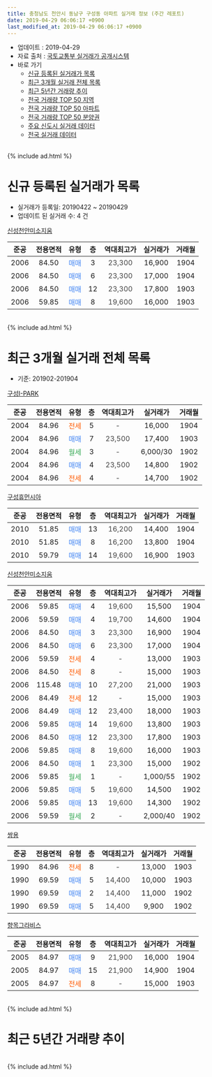 ```yaml
---
title: 충청남도 천안시 동남구 구성동 아파트 실거래 정보 (주간 레포트)
date: 2019-04-29 06:06:17 +0900
last_modified_at: 2019-04-29 06:06:17 +0900
---
```


* 업데이트 : 2019-04-29
* 자료 출처 : [국토교통부 실거래가 공개시스템](http://rt.molit.go.kr)
* 바로 가기
    * [신규 등록된 실거래가 목록](#신규-등록된-실거래가-목록)
    * [최근 3개월 실거래 전체 목록](#최근-3개월-실거래-전체-목록)
    * [최근 5년간 거래량 추이](#최근-5년간-거래량-추이)
    * [전국 거래량 TOP 50 지역](https://inasie.github.io/apt-trade-info/최근-3개월-전국에서-가장-거래가-많이-발생한-지역)
    * [전국 거래량 TOP 50 아파트](https://inasie.github.io/apt-trade-info/최근-3개월-전국에서-가장-거래가-많이-발생한-아파트)
    * [전국 거래량 TOP 50 분양권](https://inasie.github.io/apt-trade-info/최근-3개월-전국에서-가장-거래가-많이-발생한-분양권)
    * [주요 신도시 실거래 데이터](https://inasie.github.io/apt-trade-info/주요-신도시)
    * [전국 실거래 데이터](https://inasie.github.io/apt-trade-info/전국)
<br>
{% include ad.html %}
<br>

# 신규 등록된 실거래가 목록
* 실거래가 등록일: 20190422 ~ 20190429
* 업데이트 된 실거래 수: 4 건


[신성천안미소지움](https://search.naver.com/search.naver?query=%EC%B6%A9%EC%B2%AD%EB%82%A8%EB%8F%84+%EC%B2%9C%EC%95%88%EC%8B%9C+%EB%8F%99%EB%82%A8%EA%B5%AC+%EA%B5%AC%EC%84%B1%EB%8F%99+%EC%8B%A0%EC%84%B1%EC%B2%9C%EC%95%88%EB%AF%B8%EC%86%8C%EC%A7%80%EC%9B%80)

|준공|전용면적|유형|층|역대최고가|실거래가|거래월|
|:---:|:---:|:---:|:---:|:---:|:---:|:---:|
|2006|84.50|<span style="color:#4285f3">매매</span>|3|<span style="color:#444444">23,300</span>|16,900|1904|
|2006|84.50|<span style="color:#4285f3">매매</span>|6|<span style="color:#444444">23,300</span>|17,000|1904|
|2006|84.50|<span style="color:#4285f3">매매</span>|12|<span style="color:#444444">23,300</span>|17,800|1903|
|2006|59.85|<span style="color:#4285f3">매매</span>|8|<span style="color:#444444">19,600</span>|16,000|1903|


<br>
{% include ad.html %}
<br>

# 최근 3개월 실거래 전체 목록
* 기준: 201902-201904


[구성I-PARK](https://search.naver.com/search.naver?query=%EC%B6%A9%EC%B2%AD%EB%82%A8%EB%8F%84+%EC%B2%9C%EC%95%88%EC%8B%9C+%EB%8F%99%EB%82%A8%EA%B5%AC+%EA%B5%AC%EC%84%B1%EB%8F%99+%EA%B5%AC%EC%84%B1I-PARK)

|준공|전용면적|유형|층|역대최고가|실거래가|거래월|
|:---:|:---:|:---:|:---:|:---:|:---:|:---:|
|2004|84.96|<span style="color:#ff5a00">전세</span>|5|<span style="color:#444444">-</span>|16,000|1904|
|2004|84.96|<span style="color:#4285f3">매매</span>|7|<span style="color:#444444">23,500</span>|17,400|1903|
|2004|84.96|<span style="color:#34a853">월세</span>|3|<span style="color:#444444">-</span>|6,000/30|1902|
|2004|84.96|<span style="color:#4285f3">매매</span>|4|<span style="color:#444444">23,500</span>|14,800|1902|
|2004|84.96|<span style="color:#ff5a00">전세</span>|4|<span style="color:#444444">-</span>|14,700|1902|

[구성휴먼시아](https://search.naver.com/search.naver?query=%EC%B6%A9%EC%B2%AD%EB%82%A8%EB%8F%84+%EC%B2%9C%EC%95%88%EC%8B%9C+%EB%8F%99%EB%82%A8%EA%B5%AC+%EA%B5%AC%EC%84%B1%EB%8F%99+%EA%B5%AC%EC%84%B1%ED%9C%B4%EB%A8%BC%EC%8B%9C%EC%95%84)

|준공|전용면적|유형|층|역대최고가|실거래가|거래월|
|:---:|:---:|:---:|:---:|:---:|:---:|:---:|
|2010|51.85|<span style="color:#4285f3">매매</span>|13|<span style="color:#444444">16,200</span>|14,400|1904|
|2010|51.85|<span style="color:#4285f3">매매</span>|8|<span style="color:#444444">16,200</span>|13,800|1904|
|2010|59.79|<span style="color:#4285f3">매매</span>|14|<span style="color:#444444">19,600</span>|16,900|1903|

[신성천안미소지움](https://search.naver.com/search.naver?query=%EC%B6%A9%EC%B2%AD%EB%82%A8%EB%8F%84+%EC%B2%9C%EC%95%88%EC%8B%9C+%EB%8F%99%EB%82%A8%EA%B5%AC+%EA%B5%AC%EC%84%B1%EB%8F%99+%EC%8B%A0%EC%84%B1%EC%B2%9C%EC%95%88%EB%AF%B8%EC%86%8C%EC%A7%80%EC%9B%80)

|준공|전용면적|유형|층|역대최고가|실거래가|거래월|
|:---:|:---:|:---:|:---:|:---:|:---:|:---:|
|2006|59.85|<span style="color:#4285f3">매매</span>|4|<span style="color:#444444">19,600</span>|15,500|1904|
|2006|59.59|<span style="color:#4285f3">매매</span>|4|<span style="color:#444444">19,700</span>|14,600|1904|
|2006|84.50|<span style="color:#4285f3">매매</span>|3|<span style="color:#444444">23,300</span>|16,900|1904|
|2006|84.50|<span style="color:#4285f3">매매</span>|6|<span style="color:#444444">23,300</span>|17,000|1904|
|2006|59.59|<span style="color:#ff5a00">전세</span>|4|<span style="color:#444444">-</span>|13,000|1903|
|2006|84.50|<span style="color:#ff5a00">전세</span>|8|<span style="color:#444444">-</span>|15,000|1903|
|2006|115.48|<span style="color:#4285f3">매매</span>|10|<span style="color:#444444">27,200</span>|21,000|1903|
|2006|84.49|<span style="color:#ff5a00">전세</span>|12|<span style="color:#444444">-</span>|15,000|1903|
|2006|84.49|<span style="color:#4285f3">매매</span>|12|<span style="color:#444444">23,400</span>|18,000|1903|
|2006|59.85|<span style="color:#4285f3">매매</span>|14|<span style="color:#444444">19,600</span>|13,800|1903|
|2006|84.50|<span style="color:#4285f3">매매</span>|12|<span style="color:#444444">23,300</span>|17,800|1903|
|2006|59.85|<span style="color:#4285f3">매매</span>|8|<span style="color:#444444">19,600</span>|16,000|1903|
|2006|84.50|<span style="color:#4285f3">매매</span>|1|<span style="color:#444444">23,300</span>|15,000|1902|
|2006|59.85|<span style="color:#34a853">월세</span>|1|<span style="color:#444444">-</span>|1,000/55|1902|
|2006|59.85|<span style="color:#4285f3">매매</span>|5|<span style="color:#444444">19,600</span>|14,500|1902|
|2006|59.85|<span style="color:#4285f3">매매</span>|13|<span style="color:#444444">19,600</span>|14,300|1902|
|2006|59.59|<span style="color:#34a853">월세</span>|2|<span style="color:#444444">-</span>|2,000/40|1902|

[쌍용](https://search.naver.com/search.naver?query=%EC%B6%A9%EC%B2%AD%EB%82%A8%EB%8F%84+%EC%B2%9C%EC%95%88%EC%8B%9C+%EB%8F%99%EB%82%A8%EA%B5%AC+%EA%B5%AC%EC%84%B1%EB%8F%99+%EC%8C%8D%EC%9A%A9)

|준공|전용면적|유형|층|역대최고가|실거래가|거래월|
|:---:|:---:|:---:|:---:|:---:|:---:|:---:|
|1990|84.96|<span style="color:#ff5a00">전세</span>|8|<span style="color:#444444">-</span>|13,000|1903|
|1990|69.59|<span style="color:#4285f3">매매</span>|5|<span style="color:#444444">14,400</span>|10,000|1903|
|1990|69.59|<span style="color:#4285f3">매매</span>|2|<span style="color:#444444">14,400</span>|11,000|1902|
|1990|69.59|<span style="color:#4285f3">매매</span>|5|<span style="color:#444444">14,400</span>|9,900|1902|

[향목그라비스](https://search.naver.com/search.naver?query=%EC%B6%A9%EC%B2%AD%EB%82%A8%EB%8F%84+%EC%B2%9C%EC%95%88%EC%8B%9C+%EB%8F%99%EB%82%A8%EA%B5%AC+%EA%B5%AC%EC%84%B1%EB%8F%99+%ED%96%A5%EB%AA%A9%EA%B7%B8%EB%9D%BC%EB%B9%84%EC%8A%A4)

|준공|전용면적|유형|층|역대최고가|실거래가|거래월|
|:---:|:---:|:---:|:---:|:---:|:---:|:---:|
|2005|84.97|<span style="color:#4285f3">매매</span>|9|<span style="color:#444444">21,900</span>|16,000|1904|
|2005|84.97|<span style="color:#4285f3">매매</span>|15|<span style="color:#444444">21,900</span>|14,900|1904|
|2005|84.97|<span style="color:#ff5a00">전세</span>|8|<span style="color:#444444">-</span>|15,000|1903|


<br>
{% include ad.html %}
<br>

# 최근 5년간 거래량 추이


<div style="width:100%;">
    <canvas id="deal_progress" height="200"></canvas>
</div>

<script>
new Chart(document.getElementById("deal_progress"), {
    type: 'line',
    data: {
        labels: ['201404','201405','201406','201407','201408','201409','201410','201411','201412','201501','201502','201503','201504','201505','201506','201507','201508','201509','201510','201511','201512','201601','201602','201603','201604','201605','201606','201607','201608','201609','201610','201611','201612','201701','201702','201703','201704','201705','201706','201707','201708','201709','201710','201711','201712','201801','201802','201803','201804','201805','201806','201807','201808','201809','201810','201811','201812','201901','201902','201903','201904'],
        datasets: [{
            label: '매매',
            pointRadius: 1,
            data: [14, 11, 12, 9, 12, 16, 18, 11, 7, 9, 11, 18, 7, 9, 7, 8, 7, 8, 10, 7, 6, 6, 10, 11, 3, 2, 14, 4, 10, 7, 12, 9, 5, 7, 7, 4, 4, 7, 11, 6, 8, 11, 5, 1, 6, 5, 3, 11, 7, 12, 6, 9, 7, 7, 5, 5, 5, 6, 6, 8, 8],
            borderColor: "rgba(255, 201, 14, 1)",
            backgroundColor: "rgba(255, 201, 14, 0.5)",
            fill: false,
            lineTension: 0
        },{
            label: '전월세',
            pointRadius: 1,
            data: [2, 3, 6, 7, 8, 12, 6, 5, 7, 7, 8, 7, 5, 4, 6, 6, 6, 3, 11, 6, 7, 7, 1, 9, 12, 7, 1, 3, 5, 3, 4, 9, 3, 5, 6, 3, 1, 2, 7, 5, 5, 6, 2, 4, 2, 5, 8, 6, 10, 5, 5, 6, 7, 3, 5, 5, 8, 7, 4, 5, 1],
            borderColor: "rgba(0, 141, 185, 1)",
            backgroundColor: "rgba(0, 141, 185, 0.5)",
            fill: false,
            lineTension: 0
        }
        ]
    },
    options: {
        responsive: true,
        title: {
            display: false
        },
        tooltips: {
            mode: 'index',
            intersect: false
        },
        hover: {
            mode: 'nearest',
            intersect: true
        },
        scales: {
            xAxes: [{
                display: true,
                scaleLabel: {
                    display: true,
                    labelString: '년/월'
                }
            }],
            yAxes: [{
                display: true,
                ticks: {
                    suggestedMin: 0,
                },
                scaleLabel: {
                    display: true,
                    labelString: '실거래 수'
                }
            }]
        }
    }
});

</script>


<br>
{% include ad.html %}
<br>

